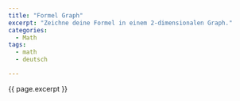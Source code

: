 ```yaml
---
title: "Formel Graph"
excerpt: "Zeichne deine Formel in einem 2-dimensionalen Graph."
categories:
  - Math
tags:
  - math
  - deutsch

---
```


{{ page.excerpt }} 

<div id="graphDiv"></div>
<div id="plotGraph"></div>
<script>runJSGraph();</script>
